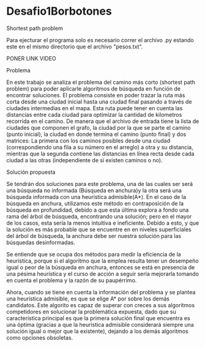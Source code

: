 # Desafio1Borbotones
 Shortest path problem

Para ejecturar el programa solo es necesario correr el archivo .py estando este en el mismo directorio que el archivo "pesos.txt".

PONER LINK VIDEO

Problema

En este trabajo se analiza el problema del camino más corto (shortest path problem) para poder aplicarle algoritmos de búsqueda en función de encontrar soluciones. El problema consiste en poder trazar la ruta más corta desde una ciudad inicial hasta una ciudad final pasando a través de ciudades intermedias en el mapa. Esta ruta puede tener en cuenta las distancias entre cada ciudad para optimizar la cantidad de kilometros recorrida en el camino. De manera que el archivo de entrada tiene la lista de ciudades que componen el grafo, la ciudad por la que se parte el camino (punto inicial), la ciudad en donde termina el camino (punto final) y dos matrices: La primera con los caminos posibles desde una ciudad (correspondiendo una fila a su número en el arreglo) a otra y su distancia, mientras que la segunda contiene las distancias en línea recta desde cada ciudad a las otras (independiente de si existen caminos o no).

Solución propuesta

Se tendrán dos soluciones para este problema, una de las cuales ser será una búsqueda no informada (Búsqueda en anchura)y la otra será una búsqueda informada con una heurística admisible(A*). 
En el caso de la búsqueda en anchura, utilizamos este método en contraposición de la búsqueda en profundidad, debido a que esta última explora a fondo una rama del árbol de búsqueda, encontrando una solución; pero en el mayor de los casos, esta sería la menos intuitiva e ineficiente. Debido a esto, y que la solución es más probable que se encuentre en en niveles superficiales del árbol de búsqueda,  la anchura debe ser nuestra solución para las búsquedas desinformadas.

Se entiende que se ocupa dos métodos para medir la eficiencia de la heurística, porque si el algoritmo que la emplea resulta tener un desempeño igual o peor de la búsqueda en anchura, entonces se está en presencia de una pésima heurística y el curso de acción a seguir sería mejorarla tomando en cuenta el problema y la razón de su paupérrimo.

Ahora, cuando se tiene en cuenta la información del problema y se plantea una heurística admisible, es que se elige A* por sobre los demás candidatos. Este algorito es capaz de superar con creces a sus algoritmos competidores en solucionar la problemática expuesta, dado que su característica principal  es que la primera solución final que encuentra es una óptima (gracias a que la heurística admisible considerará siempre una solución igual o mejor que la existente), dejando a los demás algoritmos como opciones obsoletas.
